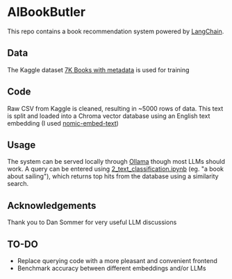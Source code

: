 # AIBookButler

This repo contains a book recommendation system powered by [LangChain](https://python.langchain.com/docs/introduction/).

## Data

The Kaggle dataset [7K Books with metadata](https://www.kaggle.com/datasets/dylanjcastillo/7k-books-with-metadata) is used for training

## Code

Raw CSV from Kaggle is cleaned, resulting in ~5000 rows of data. This text is split and loaded into a Chroma vector database using an English text embedding (I used [nomic-embed-text](https://ollama.com/search?q=embed))

## Usage

The system can be served locally through [Ollama](https://ollama.com/) though most LLMs should work. A query can be entered using [2_text_classification.ipynb](2_text_classification.ipynb) (eg. "a book about sailing"), which returns top hits from the database using a similarity search. 

## Acknowledgements

Thank you to Dan Sommer for very useful LLM discussions

## TO-DO

- Replace querying code with a more pleasant and convenient frontend
- Benchmark accuracy between different embeddings and/or LLMs
